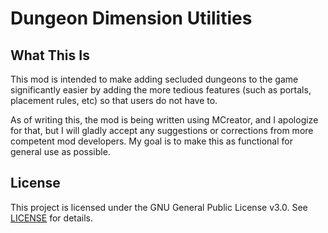 # Dungeon Dimension Utilities
## What This Is
This mod is intended to make adding secluded dungeons to the game significantly easier by adding the more tedious features (such as portals, placement rules, etc) so that users do not have to.

As of writing this, the mod is being written using MCreator, and I apologize for that, but I will gladly accept any suggestions or corrections from more competent mod developers. My goal is to make this as functional for general use as possible.

## License
This project is licensed under the GNU General Public License v3.0. See [LICENSE](./LICENSE) for details.
